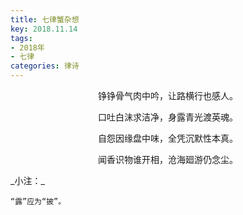 ```yaml
---
title: 七律蟹杂想
key: 2018.11.14
tags: 
- 2018年 
- 七律
categories: 律诗
---
```


<p align="center">铮铮骨气肉中吟，让路横行也感人。
</p>
<p align="center">口吐白沫求洁净，身露青光渡英魂。
</p>
<p align="center">自怨因缘盘中味，全凭沉默性本真。
</p>
<p align="center">闻香识物谁开相，沧海廻游仍念尘。
</p>
_小注：_

```
“露”应为“披”。
```
